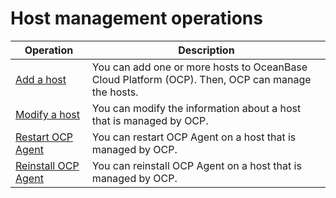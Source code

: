 Host management operations
===============================================




|                             Operation                              |                                                                                                     Description                                                                                                      |
|--------------------------------------------------------------------|----------------------------------------------------------------------------------------------------------------------------------------------------------------------------------------------------------------------|
| [Add a host](../600.management-host/200.add-host.md)          | You can add one or more hosts to OceanBase Cloud Platform (OCP). Then, OCP can manage the hosts.                                                                                                                     |
| [Modify a host](../600.management-host/300.modify-host.md)       | You can modify the information about a host that is managed by OCP.                                                                                                                                                  |
| [Restart OCP Agent](../600.management-host/400.restart-the-ocp-agent.md)   | You can restart OCP Agent on a host that is managed by OCP.                                                                                                                                                          |
| [Reinstall OCP Agent](../600.management-host/600.reinstall-ocp-agent.md) | You can reinstall OCP Agent on a host that is managed by OCP.                                                                                                                                                        |
